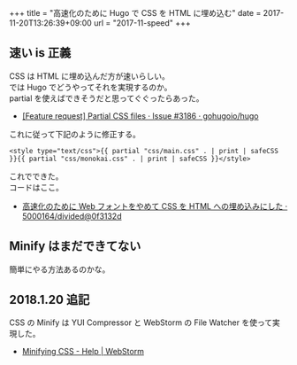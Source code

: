 +++
title = "高速化のために Hugo で CSS を HTML に埋め込む"
date = 2017-11-20T13:26:39+09:00
url = "2017-11-speed"
+++

## 速い is 正義

CSS は HTML に埋め込んだ方が速いらしい。  
では Hugo でどうやってそれを実現するのか。  
partial を使えばできそうだと思ってぐぐったらあった。

- [[Feature request] Partial CSS files · Issue #3186 · gohugoio/hugo](https://github.com/gohugoio/hugo/issues/3186)

これに従って下記のように修正する。

```
<style type="text/css">{{ partial "css/main.css" . | print | safeCSS }}{{ partial "css/monokai.css" . | print | safeCSS }}</style>
```

これでできた。  
コードはここ。

- [高速化のために Web フォントをやめて CSS を HTML への埋め込みにした · 5000164/divided@0f3132d](https://github.com/5000164/divided/commit/0f3132d2b44924e02d60568c912f536accdfa598)

## Minify はまだできてない

簡単にやる方法あるのかな。

## 2018.1.20 追記

CSS の Minify は YUI Compressor と WebStorm の File Watcher を使って実現した。

- [Minifying CSS - Help | WebStorm](https://www.jetbrains.com/help/webstorm/minifying-css.html)
